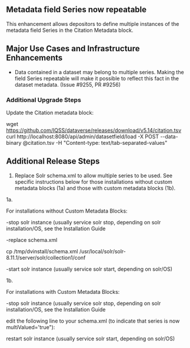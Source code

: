 ## Metadata field Series now repeatable
This enhancement allows depositors to define multiple instances of the metadata field Series in the Citation Metadata block.

## Major Use Cases and Infrastructure Enhancements
* Data contained in a dataset may belong to multiple series. Making the field Series repeatable will make it possible to reflect this fact in the dataset metadata. (Issue #9255, PR #9256)

### Additional Upgrade Steps

Update the Citation metadata block:

wget https://github.com/IQSS/dataverse/releases/download/v5.14/citation.tsv
curl http://localhost:8080/api/admin/datasetfield/load -X POST --data-binary @citation.tsv -H "Content-type: text/tab-separated-values"

## Additional Release Steps

1. Replace Solr schema.xml to allow multiple series to be used. See specific instructions below for those installations without custom metadata blocks (1a) and those with custom metadata blocks (1b).

1a.

For installations without Custom Metadata Blocks:

-stop solr instance (usually service solr stop, depending on solr installation/OS, see the Installation Guide

-replace schema.xml

cp /tmp/dvinstall/schema.xml /usr/local/solr/solr-8.11.1/server/solr/collection1/conf

-start solr instance (usually service solr start, depending on solr/OS)

1b.

For installations with Custom Metadata Blocks:

-stop solr instance (usually service solr stop, depending on solr installation/OS, see the Installation Guide

edit the following line to your schema.xml (to indicate that series is now multiValued='true"):

<field name="series" type="string" stored="true" indexed="true" multiValued="true"/>

restart solr instance (usually service solr start, depending on solr/OS)